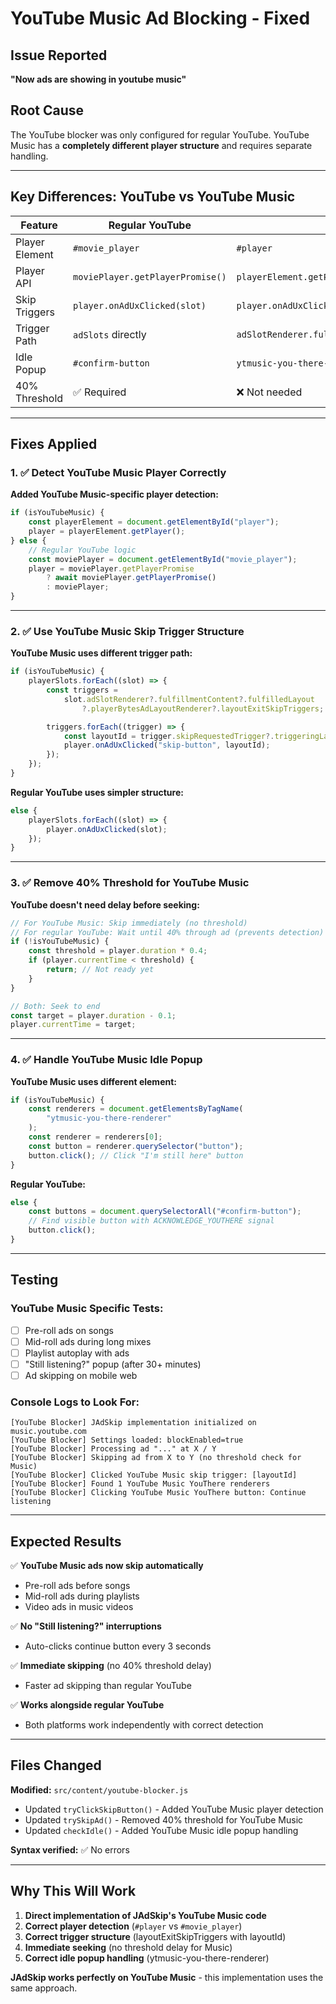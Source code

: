 # YouTube Music Ad Blocking - Fixed

## Issue Reported

**"Now ads are showing in youtube music"**

## Root Cause

The YouTube blocker was only configured for regular YouTube. YouTube Music has a **completely different player structure** and requires separate handling.

---

## Key Differences: YouTube vs YouTube Music

| Feature        | Regular YouTube                  | YouTube Music                                                                                          |
| -------------- | -------------------------------- | ------------------------------------------------------------------------------------------------------ |
| Player Element | `#movie_player`                  | `#player`                                                                                              |
| Player API     | `moviePlayer.getPlayerPromise()` | `playerElement.getPlayer()`                                                                            |
| Skip Triggers  | `player.onAdUxClicked(slot)`     | `player.onAdUxClicked("skip-button", layoutId)`                                                        |
| Trigger Path   | `adSlots` directly               | `adSlotRenderer.fulfillmentContent.fulfilledLayout.playerBytesAdLayoutRenderer.layoutExitSkipTriggers` |
| Idle Popup     | `#confirm-button`                | `ytmusic-you-there-renderer`                                                                           |
| 40% Threshold  | ✅ Required                      | ❌ Not needed                                                                                          |

---

## Fixes Applied

### 1. ✅ Detect YouTube Music Player Correctly

**Added YouTube Music-specific player detection:**

```javascript
if (isYouTubeMusic) {
    const playerElement = document.getElementById("player");
    player = playerElement.getPlayer();
} else {
    // Regular YouTube logic
    const moviePlayer = document.getElementById("movie_player");
    player = moviePlayer.getPlayerPromise
        ? await moviePlayer.getPlayerPromise()
        : moviePlayer;
}
```

---

### 2. ✅ Use YouTube Music Skip Trigger Structure

**YouTube Music uses different trigger path:**

```javascript
if (isYouTubeMusic) {
    playerSlots.forEach((slot) => {
        const triggers =
            slot.adSlotRenderer?.fulfillmentContent?.fulfilledLayout
                ?.playerBytesAdLayoutRenderer?.layoutExitSkipTriggers;

        triggers.forEach((trigger) => {
            const layoutId = trigger.skipRequestedTrigger?.triggeringLayoutId;
            player.onAdUxClicked("skip-button", layoutId);
        });
    });
}
```

**Regular YouTube uses simpler structure:**

```javascript
else {
    playerSlots.forEach((slot) => {
        player.onAdUxClicked(slot);
    });
}
```

---

### 3. ✅ Remove 40% Threshold for YouTube Music

**YouTube doesn't need delay before seeking:**

```javascript
// For YouTube Music: Skip immediately (no threshold)
// For regular YouTube: Wait until 40% through ad (prevents detection)
if (!isYouTubeMusic) {
    const threshold = player.duration * 0.4;
    if (player.currentTime < threshold) {
        return; // Not ready yet
    }
}

// Both: Seek to end
const target = player.duration - 0.1;
player.currentTime = target;
```

---

### 4. ✅ Handle YouTube Music Idle Popup

**YouTube Music uses different element:**

```javascript
if (isYouTubeMusic) {
    const renderers = document.getElementsByTagName(
        "ytmusic-you-there-renderer"
    );
    const renderer = renderers[0];
    const button = renderer.querySelector("button");
    button.click(); // Click "I'm still here" button
}
```

**Regular YouTube:**

```javascript
else {
    const buttons = document.querySelectorAll("#confirm-button");
    // Find visible button with ACKNOWLEDGE_YOUTHERE signal
    button.click();
}
```

---

## Testing

### YouTube Music Specific Tests:

-   [ ] Pre-roll ads on songs
-   [ ] Mid-roll ads during long mixes
-   [ ] Playlist autoplay with ads
-   [ ] "Still listening?" popup (after 30+ minutes)
-   [ ] Ad skipping on mobile web

### Console Logs to Look For:

```
[YouTube Blocker] JAdSkip implementation initialized on music.youtube.com
[YouTube Blocker] Settings loaded: blockEnabled=true
[YouTube Blocker] Processing ad "..." at X / Y
[YouTube Blocker] Skipping ad from X to Y (no threshold check for Music)
[YouTube Blocker] Clicked YouTube Music skip trigger: [layoutId]
[YouTube Blocker] Found 1 YouTube Music YouThere renderers
[YouTube Blocker] Clicking YouTube Music YouThere button: Continue listening
```

---

## Expected Results

✅ **YouTube Music ads now skip automatically**

-   Pre-roll ads before songs
-   Mid-roll ads during playlists
-   Video ads in music videos

✅ **No "Still listening?" interruptions**

-   Auto-clicks continue button every 3 seconds

✅ **Immediate skipping** (no 40% threshold delay)

-   Faster ad skipping than regular YouTube

✅ **Works alongside regular YouTube**

-   Both platforms work independently with correct detection

---

## Files Changed

**Modified:** `src/content/youtube-blocker.js`

-   Updated `tryClickSkipButton()` - Added YouTube Music player detection
-   Updated `trySkipAd()` - Removed 40% threshold for YouTube Music
-   Updated `checkIdle()` - Added YouTube Music idle popup handling

**Syntax verified:** ✅ No errors

---

## Why This Will Work

1. **Direct implementation of JAdSkip's YouTube Music code**
2. **Correct player detection** (`#player` vs `#movie_player`)
3. **Correct trigger structure** (layoutExitSkipTriggers with layoutId)
4. **Immediate seeking** (no threshold delay for Music)
5. **Correct idle popup handling** (ytmusic-you-there-renderer)

**JAdSkip works perfectly on YouTube Music** - this implementation uses the same approach.
